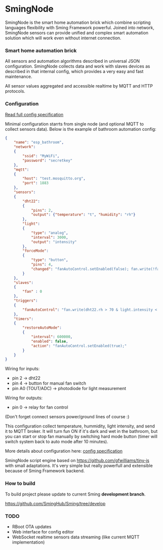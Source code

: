 # SmingNode

SmingNode is the smart home automation brick which combine scripting languages flexibility with Sming Framework powerful. Joined into network, SmingNode sensors can provide unified and complex smart automation solution which will work even without internet connection.

### Smart home automation brick
All sensors and automation algorithms described in universal JSON configuration. SmingNode collects data and work with slaves devices as described in that internal config, which provides a very easy and fast maintenance.

All sensor values aggregated and accessible realtime by MQTT and HTTP protocols.

### Configuration
[Read full config specification](config-specification)

Minimal configuration starrts from single node (and optional MQTT to collect sensors data). Below is the example of bathroom automation config:
```JSON
{
	"name": "esp_bathroom",
	"network":
	{
		"ssid": "MyWiFi",
		"password": "secretkey"
	},
	"mqtt":
	{
		"host": "test.mosquitto.org",
		"port": 1883
	},
	"sensors":
	{
		"dht22":
		{
			"pins": 2,
			"output": {"temperature": "t", "humidity": "rh"}
		},
		"light":
		{
			"type": "analog",
			"interval": 3000,
			"output": "intensity"
		},
		"forceMode":
		{
			"type": "button",
			"pins": 4,
			"changed": "fanAutoControl.setEnabled(false); fan.write(!fan.read()); restoreAutoMode.startOnce();"
		}
	},
	"slaves":
	{
		"fan" : 0
	},
	"triggers":
	{
		"fanAutoControl": "fan.write(dht22.rh > 70 & light.intensity < 12);"
	},
	"timers":
	{
		"restoreAutoMode":
		{
			"interval": 600000,
			"enabled": false,
			"action": "fanAutoControl.setEnabled(true);"
		}
	}
}
```
Wiring for inputs:
* pin 2 -> dht22
* pin 4 -> button for manual fan switch
* pin A0 (TOUT/ADC) -> photodiode for light measurement

Wiring for outputs:
* pin 0 -> relay for fan control

(Don't forget connect sensors power/ground lines of course :)

This configuration collect temperature, hummidity, light intensity, and send it to MQTT broker. It will turn fun ON if it's dark and wet in the bathroom, but you can start or stop fan manually by switching hard mode button (timer will switch system back to auto mode after 10 minutes).

More details about configuration here: [config specification](config-specification)

SmingNode script engine based on https://github.com/gfwilliams/tiny-js with small adaptations. It's very simple but really powerfull and extensible because of Sming Framework backend.

### How to build
To build project please update to current Sming **development branch**.

https://github.com/SmingHub/Sming/tree/develop

### TODO
* RBoot OTA updates
* Web interface for config editor
* WebSocket realtime sensors data streaming (like current MQTT implementation)
